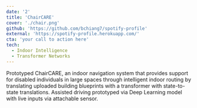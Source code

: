```yaml
---
date: '2'
title: 'ChairCARE'
cover: './chair.png'
github: 'https://github.com/bchiang7/spotify-profile'
external: 'https://spotify-profile.herokuapp.com/'
cta: 'your call to action here'
tech:
  - Indoor Intelligence
  - Transformer Networks
---
```


Prototyped ChairCARE, an indoor navigation system that provides support for disabled individuals in large spaces through intelligent indoor routing by translating uploaded building blueprints with a transformer with state-to-state translations. Assisted driving prototyped via Deep Learning model with live inputs via attachable sensor.
